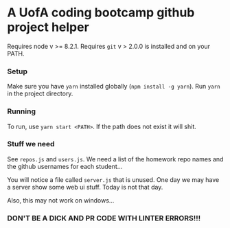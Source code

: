 # A UofA coding bootcamp github project helper

Requires node v >= 8.2.1.
Requires `git` v > 2.0.0 is installed and on your PATH.

### Setup

Make sure you have `yarn` installed globally (`npm install -g yarn`).
Run `yarn` in the project directory.

### Running

To run, use `yarn start <PATH>`.
If the path does not exist it will shit.

### Stuff we need

See `repos.js` and `users.js`. We need a list of the homework repo names and the github usernames
for each student...

You will notice a file called `server.js` that is unused. One day we may have a server show some web ui stuff. Today is not that day.

Also, this may not work on windows...

### DON'T BE A DICK AND PR CODE WITH LINTER ERRORS!!!